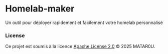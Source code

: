 # Homelab-maker

Un outil pour déployer rapidement et facilement votre homelab personnalisé

### License

Ce projet est soumis à la licence [Apache License 2.0](./LICENSE) © 2025 MATAR0U.
